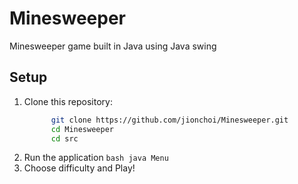 # Minesweeper
Minesweeper game built in Java using Java swing

## **Setup**
1. Clone this repository:
      ```bash
            git clone https://github.com/jionchoi/Minesweeper.git
            cd Minesweeper
            cd src
      ```
2. Run the application
         ```bash
               java Menu
         ```
3. Choose difficulty and Play!
